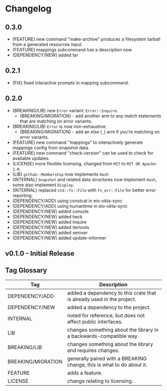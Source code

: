 # Changelog

## 0.3.0

- (FEATURE) new command "make-archive" produces a filesystem tarball from a generated resources input.
- (FEATURE) mappings subcommand has a description now
- (DEPENDENCY/NEW) added tar

## 0.2.1

- (FIX) fixed interactive prompts in mapping subcommand.

## 0.2.0

- (BREAKING/LIB) new `Error` variant: `Error::Inquire`.
  - (BREAKING/MIGRATION) - add another arm to any match statements that are matching on error variants.
- (BREAKING/LIB) `Error` is now non-exhaustive.
  - (BREAKING/MIGRATION) - add an else (`_`) arm if you're matching on error variants.
- (FEATURE) new command "mappings" to interactively generate mappings config from snapshot data.
- (FEATURE) new command "check-version" can be used to check for available updates.
- (LICENSE) more flexible licensing, changed from `MIT` to `MIT OR Apache-2.0`.
- (LIB) `github::Membership` now implements `Hash`
- (INTERNAL) `Snapshot` and related data structures now implement `Hash`, some also implement `Display`.
- (INTERNAL) replaced `std::fs::File` with `fs_err::File` for better error reporting.
- (DEPENDENCY/ADD) using constcat in eio-okta-sync
- (DEPENDENCY/ADD) using humantime in eio-okta-sync
- (DEPENDENCY/NEW) added console
- (DEPENDENCY/NEW) added heck
- (DEPENDENCY/NEW) added inquire
- (DEPENDENCY/NEW) added itertools
- (DEPENDENCY/NEW) added semver
- (DEPENDENCY/NEW) added update-informer

## v0.1.0 - Initial Release

## Tag Glossary

| Tag                | Description
|--------------------|------------
| DEPENDENCY/ADD     | added a dependency to this crate that is already used in the project.
| DEPENDENCY/NEW     | added a dependency to the project.
| INTERNAL           | noted for reference, but does not affect public interfaces.
| LIB                | changes something about the library in a backwards-compatible way.
| BREAKING/LIB       | changes something about the library and requires changes.
| BREAKING/MIGRATION | generally paired with a BREAKING change, this is what to do about it.
| FEATURE            | adds a feature.
| LICENSE            | change relating to licensing.
